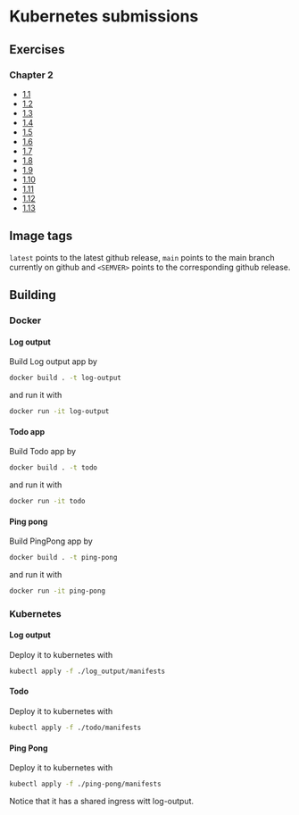 # Kubernetes submissions

## Exercises

### Chapter 2
* [1.1](https://github.com/iritmaximus/devops-with-kubernetes/tree/1.1.0)
* [1.2](https://github.com/iritmaximus/devops-with-kubernetes/tree/1.2.0)
* [1.3](https://github.com/iritmaximus/devops-with-kubernetes/tree/1.3.0)
* [1.4](https://github.com/iritmaximus/devops-with-kubernetes/tree/1.4.0)
* [1.5](https://github.com/iritmaximus/devops-with-kubernetes/tree/1.5.0)
* [1.6](https://github.com/iritmaximus/devops-with-kubernetes/tree/1.6.0)
* [1.7](https://github.com/iritmaximus/devops-with-kubernetes/tree/1.7.0)
* [1.8](https://github.com/iritmaximus/devops-with-kubernetes/tree/1.8.0)
* [1.9](https://github.com/iritmaximus/devops-with-kubernetes/tree/1.9.0)
* [1.10](https://github.com/iritmaximus/devops-with-kubernetes/tree/1.10.0)
* [1.11](https://github.com/iritmaximus/devops-with-kubernetes/tree/1.11.0)
* [1.12](https://github.com/iritmaximus/devops-with-kubernetes/tree/1.12.0)
* [1.13](https://github.com/iritmaximus/devops-with-kubernetes/tree/1.13.0)

## Image tags
`latest` points to the latest github release, `main` points to the main branch currently on github and 
`<SEMVER>` points to the corresponding github release.

## Building
### Docker
#### Log output
Build Log output app by 
```bash
docker build . -t log-output
```

and run it with

```bash
docker run -it log-output
```

#### Todo app
Build Todo app by 
```bash
docker build . -t todo
```

and run it with

```bash
docker run -it todo
```

#### Ping pong
Build PingPong app by 
```bash
docker build . -t ping-pong
```

and run it with

```bash
docker run -it ping-pong
```



### Kubernetes
#### Log output
Deploy it to kubernetes with 
```bash
kubectl apply -f ./log_output/manifests
```

#### Todo
Deploy it to kubernetes with 
```bash
kubectl apply -f ./todo/manifests
```

#### Ping Pong
Deploy it to kubernetes with 
```bash
kubectl apply -f ./ping-pong/manifests
```

Notice that it has a shared ingress witt log-output.

